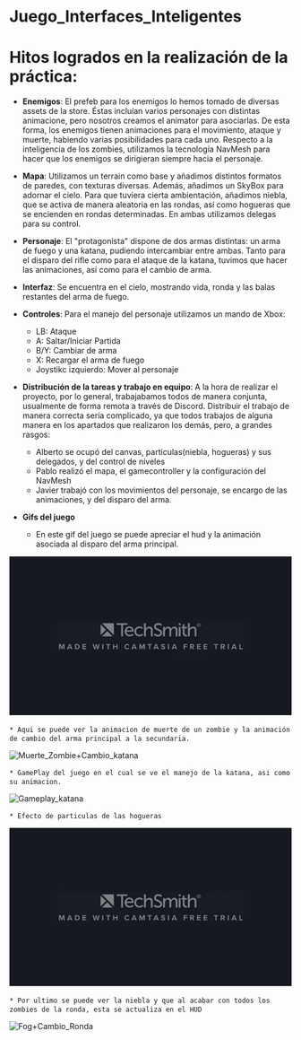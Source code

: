 # Juego_Interfaces_Inteligentes

# Hitos logrados en la realización de la práctica:
 
 * __Enemigos__: El prefeb para los enemigos lo hemos tomado de diversas assets de la store. Éstas incluían varios personajes con 
 distintas
 animacione, pero nosotros creamos el animator para asociarlas. De esta forma, los enemigos tienen animaciones para el movimiento, ataque
 y muerte, habiendo varias posibilidades para cada uno. Respecto a la inteligencia de los zombies, utilizamos la tecnología NavMesh para 
 hacer que los enemigos se dirigieran siempre hacia el personaje.
 
 * __Mapa__: Utilizamos un terrain como base y añadimos distintos formatos de paredes, con texturas diversas. Además, añadimos un SkyBox para
 adornar el cielo. Para que tuviera cierta ambientación, añadimos niebla, que se activa de manera aleatoria en las rondas, así como hogueras
 que se encienden en rondas determinadas. En ambas utilizamos delegas para su control.
 
 * __Personaje__: El "protagonista" dispone de dos armas distintas: un arma de fuego y una katana, pudiendo intercambiar entre ambas. Tanto para
 el disparo del rifle como para el ataque de la katana, tuvimos que hacer las animaciones, así como para el cambio de arma.
 
 * __Interfaz__: Se encuentra en el cielo, mostrando vida, ronda y las balas restantes del arma de fuego. 
 
 * __Controles__: Para el manejo del personaje utilizamos un mando de Xbox:
 
   * LB: Ataque
   * A: Saltar/Iniciar Partida
   * B/Y: Cambiar de arma
   * X: Recargar el arma de fuego
   * Joystikc izquierdo: Mover al personaje
 
 * __Distribución de la tareas y trabajo en equipo__: A la hora de realizar el proyecto, por lo general, trabajabamos todos de manera conjunta, usualmente de forma remota a través de Discord. Distribuir el trabajo de manera correcta sería complicado, ya que todos trabajos de alguna manera en los apartados que realizaron los demás, pero, a grandes rasgos: 
   * Alberto se ocupó del canvas, particulas(niebla, hogueras) y sus delegados, y del control de niveles 
   * Pablo realizó el mapa, el gamecontroller y la configuración del NavMesh 
   * Javier trabajó con los movimientos del personaje, se encargo  de las animaciones, y del disparo del arma.
   
   
   
 * __Gifs del juego__
 
   * En este gif del juego se puede apreciar el hud y la animación asociada al disparo del arma principal.
 
 ![Hud+Disparar](Gifs/Hud+Disparar.gif)
 
 
    * Aqui se puede ver la animacion de muerte de un zombie y la animación de cambio del arma principal a la secundaria.
 
 ![Muerte_Zombie+Cambio_katana](Gifs/Muerte_Zombie+Cambio_katana.gif)
 
    * GamePlay del juego en el cual se ve el manejo de la katana, asi como su animacion.
 
 ![Gameplay_katana](Gifs/Gameplay_katana.gif)
 
    * Efecto de particulas de las hogueras
 
 ![Hoguera](Gifs/Hoguera.gif)
 
    * Por ultimo se puede ver la niebla y que al acabar con todos los zombies de la ronda, esta se actualiza en el HUD
 
 ![Fog+Cambio_Ronda](Gifs/Fog+Cambio_Ronda.gif)
 
